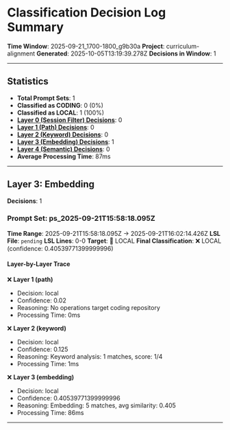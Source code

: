 # Classification Decision Log Summary

**Time Window**: 2025-09-21_1700-1800_g9b30a
**Project**: curriculum-alignment
**Generated**: 2025-10-05T13:19:39.278Z
**Decisions in Window**: 1

---

## Statistics

- **Total Prompt Sets**: 1
- **Classified as CODING**: 0 (0%)
- **Classified as LOCAL**: 1 (100%)
- **[Layer 0 (Session Filter) Decisions](#layer-0-session-filter)**: 0
- **[Layer 1 (Path) Decisions](#layer-1-path)**: 0
- **[Layer 2 (Keyword) Decisions](#layer-2-keyword)**: 0
- **[Layer 3 (Embedding) Decisions](#layer-3-embedding)**: 1
- **[Layer 4 (Semantic) Decisions](#layer-4-semantic)**: 0
- **Average Processing Time**: 87ms

---

## Layer 3: Embedding

**Decisions**: 1

### Prompt Set: ps_2025-09-21T15:58:18.095Z

**Time Range**: 2025-09-21T15:58:18.095Z → 2025-09-21T16:02:14.426Z
**LSL File**: `pending`
**LSL Lines**: 0-0
**Target**: 📍 LOCAL
**Final Classification**: ❌ LOCAL (confidence: 0.40539771399999996)

#### Layer-by-Layer Trace

❌ **Layer 1 (path)**
- Decision: local
- Confidence: 0.02
- Reasoning: No operations target coding repository
- Processing Time: 0ms

❌ **Layer 2 (keyword)**
- Decision: local
- Confidence: 0.125
- Reasoning: Keyword analysis: 1 matches, score: 1/4
- Processing Time: 1ms

❌ **Layer 3 (embedding)**
- Decision: local
- Confidence: 0.40539771399999996
- Reasoning: Embedding: 5 matches, avg similarity: 0.405
- Processing Time: 86ms

---

